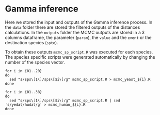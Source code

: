 # Gamma inference

Here we stored the input and outputs of the Gamma inference process. In the `data` folder there are stored the filtered outputs of the distances calculations. In the `outputs` folder the MCMC outputs are stored in a 3 columns dataframe, the parameter (`param`), the `value` and the `event` or the destination species (`spto`).

To obtain these outputs `mcmc_sp_script.R` was executed for each species. The species specific scripts were generated automatically by changing the number of the species vector.

```
for i in {01..20}
do
  sed "s/sps\[1\]/sps\[$i\]/g" mcmc_sp_script.R > mcmc_yeast_${i}.R
done

for i in {01..38}
do
  sed "s/sps\[1\]/sps\[$i\]/g" mcmc_sp_script.R | sed 's/yedat/hudat/g' > mcmc_human_${i}.R
done
```
